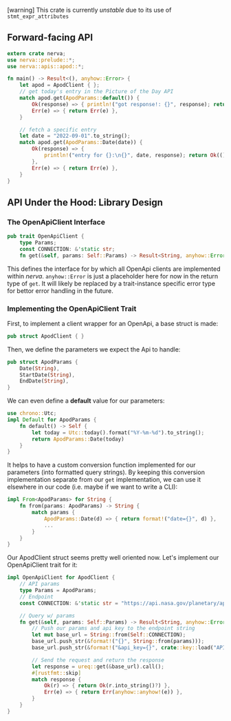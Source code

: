 [warning] This crate is currently _unstable_ due to its use of `stmt_expr_attributes`


## Forward-facing API

```rust
extern crate nerva;
use nerva::prelude::*;
use nerva::apis::apod::*;

fn main() -> Result<(), anyhow::Error> {
    let apod = ApodClient { };
    // get today's entry in the Picture of the Day API
    match apod.get(ApodParams::default()) {
        Ok(response) => { println!("got response!: {}", response); return Ok(()) },
        Err(e) => { return Err(e) },
    }

    // fetch a specific entry
    let date = "2022-09-01".to_string();
    match apod.get(ApodParams::Date(date)) {
        Ok(response) => { 
            println!("entry for {}:\n{}", date, response); return Ok(())
        },
        Err(e) => { return Err(e) },
    }
}
```

## API Under the Hood: Library Design
### The OpenApiClient Interface
```rust
pub trait OpenApiClient {
    type Params;
    const CONNECTION: &'static str;
    fn get(&self, params: Self::Params) -> Result<String, anyhow::Error>;

```
This defines the interface for by which all OpenApi clients are implemented within _nerva_. `anyhow::Error` is just a placeholder here for now in the return type of `get`. It will likely be replaced by a trait-instance specific error type for bettor error handling in the future.

### Implementing the OpenApiClient Trait
First, to implement a client wrapper for an OpenApi, a base struct is made:
```rust
pub struct ApodClient { }
```
Then, we define the parameters we expect the Api to handle:
```rust
pub struct ApodParams {
    Date(String),
    StartDate(String),
    EndDate(String),
}
```
We can even define a __default__ value for our parameters:
```rust
use chrono::Utc;
impl Default for ApodParams {
    fn default() -> Self {
        let today = Utc::today().format("%Y-%m-%d").to_string();
        return ApodParams::Date(today)
    }
}
```
It helps to have a custom conversion function implemented for our parameters (into formatted query strings). By keeping this conversion implementation separate from our `get` implementation, we can use it elsewhere in our code (i.e. maybe if we want to write a CLI):
```rust
impl From<ApodParams> for String {
    fn from(params: ApodParams) -> String {
        match params {
            ApodParams::Date(d) => { return format!("date={}", d) },
            ...
        }
    }
}

```
Our ApodClient struct seems pretty well oriented now. Let's implement our OpenApiClient trait for it:
```rust
impl OpenApiClient for ApodClient {
    // API params
    type Params = ApodParams;
    // Endpoint
    const CONNECTION: &'static str = "https://api.nasa.gov/planetary/apod?";

    // Query w/ params
    fn get(&self, params: Self::Params) -> Result<String, anyhow::Error> {
        // Push our params and api key to the endpoint string
        let mut base_url = String::from(Self::CONNECTION);
        base_url.push_str(&format!("{}", String::from(params)));
        base_url.push_str(&format!("&api_key={}", crate::key::load("API_KEY")));

        // Send the request and return the response
        let response = ureq::get(&base_url).call();
        #[rustfmt::skip]
        match response {
            Ok(r) => { return Ok(r.into_string()?) },
            Err(e) => { return Err(anyhow::anyhow!(e)) },
        }
    }
}
```
